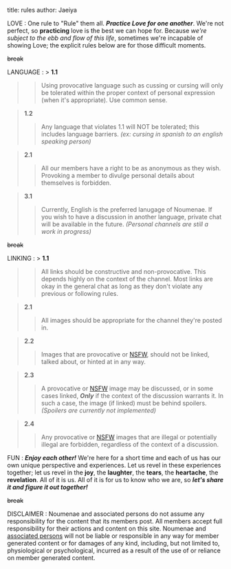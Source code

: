 title: rules
author: Jaeiya

LOVE
: One rule to "Rule" them all. ___Practice Love for one another___. We're not perfect, so **practicing** love is the best we can hope for. Because _we're subject to the ebb and flow of this life_, sometimes we're incapable of showing Love; the explicit rules below are for those difficult moments.

~~break~~

LANGUAGE
: > **1.1**
  >> Using provocative language such as cussing or cursing will only be tolerated within the proper context of personal expression (when it's appropriate). Use common sense.

  > **1.2**
  >> Any language that violates 1.1 will NOT be tolerated; this includes language barriers. _(ex: cursing in spanish to an english speaking person)_

  > **2.1**
  >> All our members have a right to be as anonymous as they wish. Provoking a member to divulge personal details about themselves is forbidden.

  > **3.1**
  >> Currently, English is the preferred lanugage of Noumenae. If you wish to have a discussion in another language, private chat will be available in the future. _(Personal channels are still a work in progress)_

~~break~~

LINKING
: > **1.1**
  >> All links should be constructive and non-provocative. This depends highly on the context of the channel. Most links are okay in the general chat as long as they don't violate any previous or following rules.

  > **2.1**
  >> All images should be appropriate for the channel they're posted in.

  > **2.2**
  >> Images that are provocative or [NSFW], should not be linked, talked about, or hinted at in any way.

  > **2.3**
  >> A provocative or [NSFW] image may be discussed, or in some cases linked, ___Only___ if the context of the discussion warrants it. In such a case, the image (if linked) must be behind spoilers. _(Spoilers are currently not implemented)_

  > **2.4**
  >> Any provocative or [NSFW] images that are illegal or potentially illegal are forbidden, regardless of the context of a discussion.

[nsfw]:#/faq/expressions


FUN
: ___Enjoy each other!___ We're here for a short time and each of us has our own unique perspective and experiences. Let us revel in these experiences together; let us revel in the **joy**, the **laughter**, the **tears**, the **heartache**, the **revelation**. All of it is us. All of it is for us to know who we are, so ___let's share it and figure it out together!___

~~break~~

DISCLAIMER
: Noumenae and associated persons do not assume any responsibility for the content that its members post. All members accept full responsibility for their actions and content on this site. Noumenae and [associated persons] will not be liable or responsible in any way for member generated content or for damages of any kind, including, but not limited to, physiological or psychological, incurred as a result of the use of or reliance on member generated content.

[associated persons]:/#/faq/as.-persons